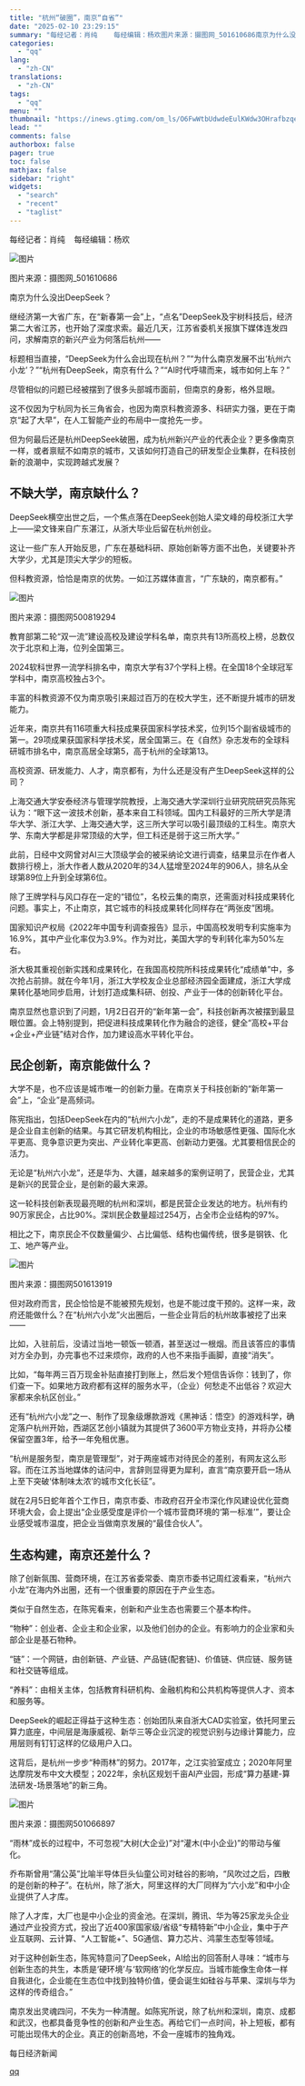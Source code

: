 ```yaml
---
title: "杭州“破圈”，南京“自省”"
date: "2025-02-10 23:29:15"
summary: "每经记者：肖纯    每经编辑：杨欢图片来源：摄图网_501610686南京为什么没出DeepSee..."
categories:
  - "qq"
lang:
  - "zh-CN"
translations:
  - "zh-CN"
tags:
  - "qq"
menu: ""
thumbnail: "https://inews.gtimg.com/om_ls/O6FwWtbUdwdeEulKWdw3OHrafbzqe36X82-cbxzjayldAAA_640360/0"
lead: ""
comments: false
authorbox: false
pager: true
toc: false
mathjax: false
sidebar: "right"
widgets:
  - "search"
  - "recent"
  - "taglist"
---
```


每经记者：肖纯    每经编辑：杨欢

![图片](https://inews.gtimg.com/om_bt/OhNiyitj0wegFf6HLLqXNsgd8EDNLYxA5PyJfOSDs7nm8AA/641)

图片来源：摄图网\_501610686

南京为什么没出DeepSeek？

继经济第一大省广东，在“新春第一会”上，“点名”DeepSeek及宇树科技后，经济第二大省江苏，也开始了深度求索。最近几天，江苏省委机关报旗下媒体连发四问，求解南京的新兴产业为何落后杭州——

标题相当直接，“DeepSeek为什么会出现在杭州？”“为什么南京发展不出‘杭州六小龙’？”“杭州有DeepSeek，南京有什么？”“AI时代呼啸而来，城市如何上车？”

尽管相似的问题已经被摆到了很多头部城市面前，但南京的身影，格外显眼。

这不仅因为宁杭同为长三角省会，也因为南京科教资源多、科研实力强，更在于南京“起了大早”，在人工智能产业的布局中一度抢先一步。

但为何最后还是杭州DeepSeek破圈，成为杭州新兴产业的代表企业？更多像南京一样，或者禀赋不如南京的城市，又该如何打造自己的研发型企业集群，在科技创新的浪潮中，实现跨越式发展？

不缺大学，南京缺什么？
-----------

DeepSeek横空出世之后，一个焦点落在DeepSeek创始人梁文峰的母校浙江大学上——梁文锋来自广东湛江，从浙大毕业后留在杭州创业。

这让一些广东人开始反思，广东在基础科研、原始创新等方面不出色，关键要补齐大学少，尤其是顶尖大学少的短板。

但科教资源，恰恰是南京的优势。一如江苏媒体直言，“广东缺的，南京都有。”

![图片](https://inews.gtimg.com/om_bt/OF_g5OFwpcfy9oE2oOzKxfZTos6p2dl_gdcBfv2b7VdtgAA/641)

图片来源：摄图网500819294

教育部第二轮“双一流”建设高校及建设学科名单，南京共有13所高校上榜，总数仅次于北京和上海，位列全国第三。

2024软科世界一流学科排名中，南京大学有37个学科上榜。在全国18个全球冠军学科中，南京高校独占3个。

丰富的科教资源不仅为南京吸引来超过百万的在校大学生，还不断提升城市的研发能力。

近年来，南京共有116项重大科技成果获国家科学技术奖，位列15个副省级城市的第一。29项成果获国家科学技术奖，居全国第三。在《自然》杂志发布的全球科研城市排名中，南京高居全球第5，高于杭州的全球第13。

高校资源、研发能力、人才，南京都有，为什么还是没有产生DeepSeek这样的公司？

上海交通大学安泰经济与管理学院教授，上海交通大学深圳行业研究院研究员陈宪认为：“眼下这一波技术创新，基本来自工科领域。国内工科最好的三所大学是清华大学、浙江大学、上海交通大学，这三所大学可以吸引最顶级的工科生。南京大学、东南大学都是非常顶级的大学，但工科还是弱于这三所大学。”

此前，日经中文网曾对AI三大顶级学会的被采纳论文进行调查，结果显示在作者人数排行榜上，浙大作者人数从2020年的34人猛增至2024年的906人，排名从全球第89位上升到全球第6位。

除了王牌学科与风口存在一定的“错位”，名校云集的南京，还需面对科技成果转化问题。事实上，不止南京，其它城市的科技成果转化同样存在“两张皮”困境。

国家知识产权局《2022年中国专利调查报告》显示，中国高校发明专利实施率为16.9%，其中产业化率仅为3.9%。作为对比，美国大学的专利转化率为50%左右。

浙大极其重视创新实践和成果转化，在我国高校院所科技成果转化“成绩单”中，多次抢占前排。就在今年1月，浙江大学校友企业总部经济园全面建成，浙江大学成果转化基地同步启用，计划打造成集科研、创投、产业于一体的创新转化平台。

南京显然也意识到了问题，1月2日召开的“新年第一会”，科技创新再次被摆到最显眼位置。会上特别提到，把促进科技成果转化作为融合的途径，健全“高校+平台+企业+产业链”结对合作，加力建设高水平转化平台。

民企创新，南京能做什么？
------------

大学不是，也不应该是城市唯一的创新力量。在南京关于科技创新的“新年第一会”上，“企业”是高频词。

陈宪指出，包括DeepSeek在内的“杭州六小龙”，走的不是成果转化的道路，更多是企业自主创新的结果。与其它研发机构相比，企业的市场敏感性更强、国际化水平更高、竞争意识更为突出、产业转化率更高、创新动力更强。尤其要相信民企的活力。

无论是“杭州六小龙”，还是华为、大疆，越来越多的案例证明了，民营企业，尤其是新兴的民营企业，是创新的最大来源。

这一轮科技创新表现最亮眼的杭州和深圳，都是民营企业发达的地方。杭州有约90万家民企，占比90%。深圳民企数量超过254万，占全市企业结构的97%。

相比之下，南京民企不仅数量偏少、占比偏低、结构也偏传统，很多是钢铁、化工、地产等产业。

![图片](https://inews.gtimg.com/om_bt/OHPvoB7_esJudHokC-pqJEwb3Be1e5MW9Q31R-5SBXJsYAA/641)

图片来源：摄图网501613919

但对政府而言，民企恰恰是不能被预先规划，也是不能过度干预的。这样一来，政府还能做什么？在“杭州六小龙”火出圈后，一些企业背后的杭州故事被挖了出来——

比如，入驻前后，没请过当地一顿饭一顿酒，甚至送过一根烟。而且该答应的事情对方全办到，办完事也不过来烦你，政府的人也不来指手画脚，直接“消失”。

比如，“每年两三百万现金补贴直接打到账上，然后发个短信告诉你：钱到了，你们查一下。如果地方政府都有这样的服务水平，（企业）何愁走不出低谷？欢迎大家都来余杭区创业。”

还有“杭州六小龙”之一、制作了现象级爆款游戏《黑神话：悟空》的游戏科学，确定落户杭州开始，西湖区艺创小镇就为其提供了3600平方物业支持，并将办公楼保留空置3年，给予一年免租优惠。

“杭州是服务型，南京是管理型”，对于两座城市对待民企的差别，有网友这么形容。而在江苏当地媒体的诘问中，言辞则显得更为犀利，直言“南京要开启一场从上至下突破‘体制味太浓’的城市文化长征”。

就在2月5日蛇年首个工作日，南京市委、市政府召开全市深化作风建设优化营商环境大会，会上提出“企业感受度是评价一个城市营商环境的‘第一标准’”，要让企业感受城市温度，把企业当做南京发展的“最佳合伙人”。

生态构建，南京还差什么？
------------

除了创新氛围、营商环境，在江苏省委常委、南京市委书记周红波看来，“杭州六小龙”在海内外出圈，还有一个很重要的原因在于产业生态。

类似于自然生态，在陈宪看来，创新和产业生态也需要三个基本构件。

“物种”：创业者、企业主和企业家，以及他们创办的企业。有影响力的企业家和头部企业是基石物种。

“链”：一个网链，由创新链、产业链、产品链(配套链)、价值链、供应链、服务链和社交链等组成。

“养料”：由相关主体，包括教育科研机构、金融机构和公共机构等提供人才、资本和服务等。

DeepSeek的崛起正得益于这种生态：创始团队来自浙大CAD实验室，依托阿里云算力底座，中间层是海康威视、新华三等企业沉淀的视觉识别与边缘计算能力，应用层则有钉钉这样的亿级用户入口。

这背后，是杭州一步步“种雨林”的努力。2017年，之江实验室成立；2020年阿里达摩院发布中文大模型；2022年，余杭区规划千亩AI产业园，形成“算力基建-算法研发-场景落地”的新三角。

![图片](https://inews.gtimg.com/om_bt/OEW_3VduQUWB1DbBUZ6lI_2ld68_gyTT4q1iH2Vh8ec1gAA/1000)

图片来源：摄图网501066897

“雨林”成长的过程中，不可忽视“大树(大企业)”对“灌木(中小企业)”的带动与催化。

乔布斯曾用“蒲公英”比喻半导体巨头仙童公司对硅谷的影响，“风吹过之后，四散的是创新的种子”。在杭州，除了浙大，阿里这样的大厂同样为“六小龙”和中小企业提供了人才库。

除了人才库，大厂也是中小企业的资金池。在深圳，腾讯、华为等25家龙头企业通过产业投资方式，投出了近400家国家级/省级“专精特新”中小企业，集中于产业互联网、云计算、“人工智能+”、5G通信、算力芯片、鸿蒙生态型等领域。

对于这种创新生态，陈宪特意问了DeepSeek，AI给出的回答耐人寻味：“城市与创新生态的共生，本质是‘硬环境’与‘软网络’的化学反应。当城市能像生命体一样自我进化，企业能在生态位中找到独特价值，便会诞生如硅谷与苹果、深圳与华为这样的传奇组合。”

南京发出灵魂四问，不失为一种清醒。如陈宪所说，除了杭州和深圳，南京、成都和武汉，也都具备竞争性的创新和产业生态。再给它们一点时间，补上短板，都有可能出现伟大的企业。真正的创新高地，不会一座城市的独角戏。

  

每日经济新闻

[qq](https://new.qq.com/rain/a/20250210A08YE700)
